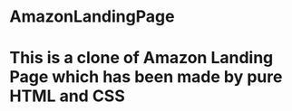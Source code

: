 ﻿# AmazonLandingPage
# This is a clone of Amazon Landing Page which has been made by pure HTML and CSS
